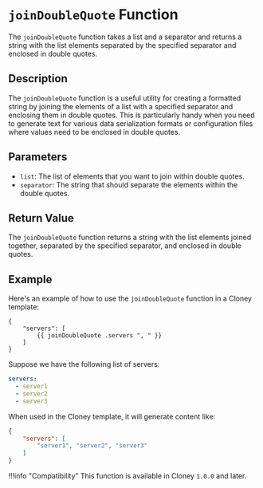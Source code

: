 # `joinDoubleQuote` Function

The `joinDoubleQuote` function takes a list and a separator and returns a string with the list elements separated by the specified separator and enclosed in double quotes.

## Description

The `joinDoubleQuote` function is a useful utility for creating a formatted string by joining the elements of a list with a specified separator and enclosing them in double quotes. This is particularly handy when you need to generate text for various data serialization formats or configuration files where values need to be enclosed in double quotes.

## Parameters

- `list`: The list of elements that you want to join within double quotes.
- `separator`: The string that should separate the elements within the double quotes.

## Return Value

The `joinDoubleQuote` function returns a string with the list elements joined together, separated by the specified separator, and enclosed in double quotes.

## Example

Here's an example of how to use the `joinDoubleQuote` function in a Cloney template:

``` title="config.json" hl_lines="3"
{
    "servers": [
        {{ joinDoubleQuote .servers ", " }}
    ]
}
```

Suppose we have the following list of servers:

```yaml title="cloney-vars.yaml"
servers:
  - server1
  - server2
  - server3
```

When used in the Cloney template, it will generate content like:

```json title="config.json"
{
    "servers": [
        "server1", "server2", "server3"
    ]
}
```

!!!info "Compatibility"
    This function is available in Cloney `1.0.0` and later.
